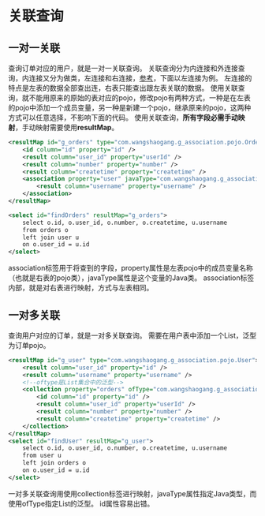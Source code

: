 # 关联查询

## 一对一关联
查询订单对应的用户，就是一对一关联查询。
关联查询分为内连接和外连接查询，内连接又分为做类，左连接和右连接，[参考](https://app.yinxiang.com/shard/s58/nl/19901883/e118f949-ccd9-42ac-8f78-22555d1af419)，下面以左连接为例。
左连接的特点是左表的数据全部查出连，右表只能查出跟左表关联的数据。
使用关联查询，就不能用原来的原始的表对应的pojo，修改pojo有两种方式，一种是在左表的pojo中添加一个成员变量，另一种是新建一个pojo，继承原来的pojo，这两种方式可以任意选择，不影响下面的代码。
使用关联查询，**所有字段必需手动映射**，手动映射需要使用**resultMap**。

```xml
<resultMap id="g_orders" type="com.wangshaogang.g_association.pojo.Orders">
	<id column="id" property="id" />
	<result column="user_id" property="userId" />
	<result column="number" property="number" />
	<result column="createtime" property="createtime" />
	<association property="user" javaType="com.wangshaogang.g_association.pojo.User">
		<result column="username" property="username" />
	</association>
</resultMap>

<select id="findOrders" resultMap="g_orders">
	select o.id, o.user_id, o.number, o.createtime, u.username
	from orders o
	left join user u
	on o.user_id = u.id
</select>
```
association标签用于将查到的字段，property属性是左表pojo中的成员变量名称（也就是右表的pojo类），javaType属性是这个变量的Java类。
association标签内部，就是对右表进行映射，方式与左表相同。

## 一对多关联
查询用户对应的订单，就是一对多关联查询。
需要在用户表中添加一个List，泛型为订单pojo。
```xml
<resultMap id="g_user" type="com.wangshaogang.g_association.pojo.User">
	<result column="user_id" property="id" />
	<result column="username" property="username" />
	<!--oftype是List集合中的泛型-->
	<collection property="orders" ofType="com.wangshaogang.g_association.pojo.Orders">
		<id column="id" property="id" />
		<result column="user_id" property="userId" />
		<result column="number" property="number" />
		<result column="createtime" property="createtime" />
	</collection>
</resultMap>
<select id="findUser" resultMap="g_user">
	select o.id, o.user_id, o.number, o.createtime, u.username
	from user u
	left join orders o
	on o.user_id = u.id
</select>
```
一对多关联查询用使用collection标签进行映射，javaType属性指定Java类型，而使用ofType指定List的泛型。
id属性容易出错。


